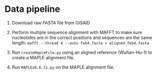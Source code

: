 # Data pipeline

1. Download raw FASTA file from GISAID

2. Perform multiple sequence alignment with MAFFT to make sure nucleotides are in the correct positions and sequences are the same length:
   `mafft --thread 4 --auto feb4.fasta > aligned_feb4.fasta`

3. Run `createMapleFile.py` using an aligned reference (Wuhan-Hu-1) to create a MAPLE alignment file.

4. Run `MAPLEv0.6.11.py` on the MAPLE alignment file.
